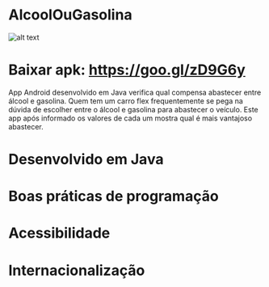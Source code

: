 # AlcoolOuGasolina

![alt text](https://lucasfogacadev.000webhostapp.com/wp-content/uploads/2018/04/gasolina.png)

# Baixar apk: https://goo.gl/zD9G6y

App Android desenvolvido em Java verifica qual compensa abastecer entre álcool e gasolina.
Quem tem um carro flex frequentemente se pega na dúvida de escolher entre o álcool e gasolina para abastecer o veículo.
Este app após informado os valores de cada um mostra qual é mais vantajoso abastecer.
 
 
# Desenvolvido em Java
# Boas práticas de programação
# Acessibilidade
# Internacionalização


